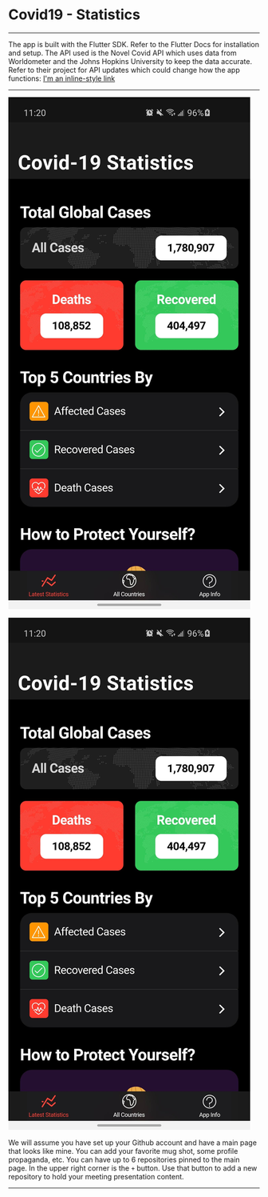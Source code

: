# Covid19 - Statistics
---

The app is built with the Flutter SDK. Refer to the Flutter Docs for installation and setup. The API used is the Novel Covid API which uses data from Worldometer and the Johns Hopkins University to keep the data accurate. Refer to their project for API updates which could change how the app functions: [I'm an inline-style link](https://github.com/novelcovid/api)

---

![Main](/screenshots/Screenshot_20200411-232044.jpg)

![Main](/screenshots/Screenshot_20200411-232044.jpg)

We will assume you have set up your Github account and have a main page that looks like mine. You can add your favorite mug shot, some profile propaganda, etc. You can have up to 6 repositories pinned to the main page. In the upper right corner is the `+` button. Use that button to add a new repository to hold your meeting presentation content.

---
